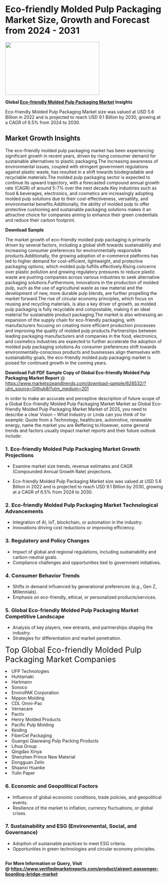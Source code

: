 <H1>Eco-friendly Molded Pulp Packaging Market Size, Growth and Forecast from 2024 - 2031</H1><img class="aligncenter size-medium wp-image-584254" src="https://thirdeyenews.in/wp-content/uploads/2024/09/Global-Market-Research-300x168.jpeg" alt="" width="300" height="168" /><p><strong>Global&nbsp;<a href="https://www.marketsizeandtrends.com/download-sample/626532/?utm_source=Github8j?utm_medium=201">Eco-friendly Molded Pulp Packaging Market</a> Insights</strong></p><p>Eco-friendly Molded Pulp Packaging Market size was valued at USD 5.6 Billion in 2022 and is projected to reach USD 9.1 Billion by 2030, growing at a CAGR of 6.5% from 2024 to 2030.</p><p><h2>Market Growth Insights</h2> <p>The eco-friendly molded pulp packaging market has been experiencing significant growth in recent years, driven by rising consumer demand for sustainable alternatives to plastic packaging.The increasing awareness of environmental issues, coupled with stringent government regulations against plastic waste, has resulted in a shift towards biodegradable and recyclable materials.The molded pulp packaging sector is expected to continue its upward trajectory, with a forecasted compound annual growth rate (CAGR) of around 5-7% over the next decade.Key industries such as food & beverages, electronics, and cosmetics are increasingly adopting molded pulp solutions due to their cost-effectiveness, versatility, and environmental benefits.Additionally, the ability of molded pulp to offer protective cushioning and sustainable packaging solutions makes it an attractive choice for companies aiming to enhance their green credentials and reduce their carbon footprint.</p> <p><strong>Download Sample</strong></p> <p>The market growth of eco-friendly molded pulp packaging is primarily driven by several factors, including a global shift towards sustainability and increasing consumer preferences for environmentally responsible products.Additionally, the growing adoption of e-commerce platforms has led to higher demand for cost-efficient, lightweight, and protective packaging options, which molded pulp fulfills effectively.Rising concerns over plastic pollution and growing regulatory pressures to reduce plastic waste are pushing companies across various industries to seek alternative packaging solutions.Furthermore, innovations in the production of molded pulp, such as the use of agricultural waste as raw material and the development of new, more durable pulp blends, are further propelling the market forward.The rise of circular economy principles, which focus on reusing and recycling materials, is also a key driver of growth, as molded pulp packaging is fully recyclable and compostable, making it an ideal material for sustainable product packaging.The market is also witnessing an expansion of the supply chain for eco-friendly packaging, with manufacturers focusing on creating more efficient production processes and improving the quality of molded pulp products.Partnerships between leading packaging manufacturers and companies in the food, electronics, and cosmetics industries are expected to further accelerate the adoption of molded pulp packaging solutions.As consumer preferences shift towards environmentally-conscious products and businesses align themselves with sustainability goals, the eco-friendly molded pulp packaging market is poised for continued growth in the coming years.</p> <p><span class=""><strong>Download Full PDF Sample Copy of Global Eco-friendly Molded Pulp Packaging Market Report</strong> @ <a href="https://www.marketsizeandtrends.com/download-sample/626532/?utm_source=Github8j?utm_medium=201" target="_blank">https://www.marketsizeandtrends.com/download-sample/626532/?utm_source=Github8j?utm_medium=201</a></span></p><p>In order to make an accurate and perceptive description of future scope of a Global&nbsp;Eco-friendly Molded Pulp Packaging Market Market as Global&nbsp;Eco-friendly Molded Pulp Packaging Market Market of 2025, you need to describe a clear Vision &ndash; What Industry or Linda can you think of for example: Quote from a Technology, healthcare, automotive, renewable energy, name the market you are Reffering to.However, some general trends and factors usually impact market reports and their future outlook include:</p><h3>1.&nbsp;<strong>Eco-friendly Molded Pulp Packaging Market Growth Projections</strong></h3><ul><li>Examine market size trends, revenue estimates and CAGR (Compounded Annual Growth Rate) projections.</li><li><p>Eco-friendly Molded Pulp Packaging Market size was valued at USD 5.6 Billion in 2022 and is projected to reach USD 9.1 Billion by 2030, growing at a CAGR of 6.5% from 2024 to 2030.</p></li></ul><h3>2.&nbsp;<strong>Eco-friendly Molded Pulp Packaging Market Technological Advancements</strong></h3><ul><li>Integration of AI, IoT, blockchain, or automation in the industry.</li><li>Innovations driving cost reductions or improving efficiency.</li></ul><h3>3.&nbsp;<strong>Regulatory and Policy Changes</strong></h3><ul><li>Impact of global and regional regulations, including sustainability and carbon-neutral goals.</li><li>Compliance challenges and opportunities tied to government initiatives.</li></ul><h3>4.&nbsp;<strong>Consumer Behavior Trends</strong></h3><ul><li>Shifts in demand influenced by generational preferences (e.g., Gen Z, Millennials).</li><li>Emphasis on eco-friendly, ethical, or personalized products/services.</li></ul><h3>5.&nbsp;<strong>Global Eco-friendly Molded Pulp Packaging Market Competitive Landscape</strong></h3><ul><li>Analysis of key players, new entrants, and partnerships shaping the industry.</li><li>Strategies for differentiation and market penetration.</li></ul><p data-pm-slice="1 1 []"><span style="color: inherit; font-family: inherit; font-size: 25px;">Top Global Eco-friendly Molded Pulp Packaging Market Companies</span></p><div class="" data-test-id=""><p><li>UFP Technologies</li><li> Huhtamaki</li><li> Hartmann</li><li> Sonoco</li><li> EnviroPAK Corporation</li><li> Nippon Molding</li><li> CDL Omni-Pac</li><li> Vernacare</li><li> Pactiv</li><li> Henry Molded Products</li><li> Pacific Pulp Molding</li><li> Keiding</li><li> FiberCel Packaging</li><li> Guangxi Qiaowang Pulp Packing Products</li><li> Lihua Group</li><li> Qingdao Xinya</li><li> Shenzhen Prince New Material</li><li> Dongguan Zelin</li><li> Shaanxi Huanke</li><li> Yulin Paper</li></p></div><h3>6.&nbsp;<strong>Economic and Geopolitical Factors</strong></h3><ul><li>Influence of global economic conditions, trade policies, and geopolitical events.</li><li>Resilience of the market to inflation, currency fluctuations, or global crises.</li></ul><h3>7.&nbsp;<strong>Sustainability and ESG (Environmental, Social, and Governance)</strong></h3><ul><li>Adoption of sustainable practices to meet ESG criteria.</li><li>Opportunities in green technologies and circular economy principles.</li></ul><h2><strong style="font-size: 14px;">For More Information or Query, Visit @&nbsp;</strong><a style="background-color: #ffffff; font-size: 14px;" href="https://www.marketsizeandtrends.com/report/eco-friendly-molded-pulp-packaging-market/" target="_blank">https://www.verifiedmarketreports.com/product/airport-passenger-boarding-bridge-market</a></h2>